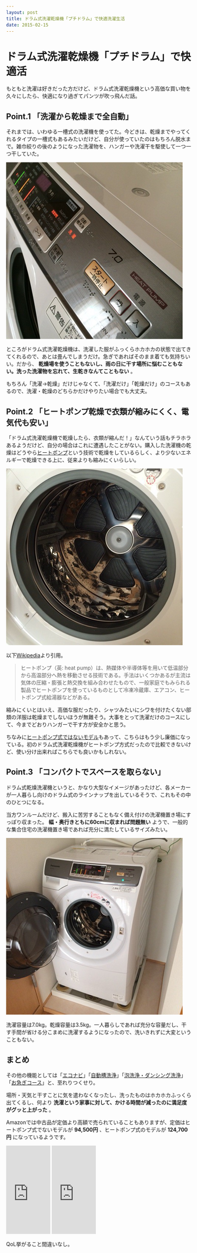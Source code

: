 ```yaml
---
layout: post
title: ドラム式洗濯乾燥機「プチドラム」で快適洗濯生活
date: 2015-02-15
---
```


# ドラム式洗濯乾燥機「プチドラム」で快適活 

もともと洗濯は好きだった方だけど、ドラム式洗濯乾燥機という高価な買い物を久々にしたら、快適になり過ぎてパンツが吹っ飛んだ話。

## Point.1 「洗濯から乾燥まで全自動」 

それまでは、いわゆる一槽式の洗濯機を使ってた。今どきは、乾燥までやってくれるタイプの一槽式もあるみたいだけど、自分が使っていたのはもちろん脱水まで。雑巾絞りの後のようになった洗濯物を、ハンガーや洗濯干を駆使して一つ一つ干していた。

![](/img/posts/2015/panasonic-petit-drum/menu.jpg)

ところがドラム式洗濯乾燥機は、洗濯した服がふっくらホカホカの状態で出てきてくれるので、あとは畳んでしまうだけ。急ぎであればそのまま着ても気持ちいい。だから、 **乾燥場を使うこともないし、雨の日に干す場所に悩むこともない。洗った洗濯物を忘れて、生乾きなんてこともない** 。

もちろん「洗濯→乾燥」だけじゃなくて、「洗濯だけ」「乾燥だけ」のコースもあるので、洗濯・乾燥のどちらかだけやりたい場合でも大丈夫。

## Point.2 「ヒートポンプ乾燥で衣類が縮みにくく、電気代も安い」 


「ドラム式洗濯乾燥機で乾燥したら、衣類が縮んだ！」なんていう話もチラホラあるようだけど、自分の場合はこれに遭遇したことがない。購入した洗濯機の乾燥はどうやら[ヒートポンプ](http://www.hptcj.or.jp/study/tabid/102/Default.aspx)という技術で乾燥をしているらしく、より少ないエネルギーで乾燥できる上に、従来よりも縮みにくいらしい。

![](/img/posts/2015/panasonic-petit-drum/inner.jpg)

以下[Wikipedia](https://ja.wikipedia.org/wiki/%E3%83%92%E3%83%BC%E3%83%88%E3%83%9D%E3%83%B3%E3%83%97)より引用。

> ヒートポンプ（英: heat pump）は、熱媒体や半導体等を用いて低温部分から高温部分へ熱を移動させる技術である。手法はいくつかあるが主流は気体の圧縮・膨張と熱交換を組み合わせたもので、一般家庭でもみられる製品でヒートポンプを使っているものとして冷凍冷蔵庫、エアコン、ヒートポンプ式給湯器などがある。

縮みにくいとはいえ、高価な服だったり、シャツみたいにシワを付けたくない部類の洋服は乾燥までしないほうが無難そう。大事をとって洗濯だけのコースにして、今までどおりハンガーで干す方が安全かと思う。

ちなみに[ヒートポンプ式ではないモデル](http://amzn.to/1C01DgY)もあって、こちらはもう少し廉価になっている。初のドラム式洗濯乾燥機がヒートポンプ方式だったので比較できないけど、使い分け出来ればこちらでも良いかもしれない。

## Point.3 「コンパクトでスペースを取らない」 

ドラム式乾燥洗濯機というと、かなり大型なイメージがあったけど、各メーカーが一人暮らし向けのドラム式のラインナップを出しているそうで、これもその中のひとつになる。

当方ワンルームだけど、搬入に苦労することもなく備え付けの洗濯機置き場にすっぽり収まった。 **幅・奥行きともに60cmに収まれば問題無い** ようで、一般的な集合住宅の洗濯機置き場であれば充分に満たしているサイズみたい。

![](/img/posts/2015/panasonic-petit-drum/all.jpg)

洗濯容量は7.0kg。乾燥容量は3.5kg。一人暮らしであれば充分な容量だし、干す手間が省ける分こまめに洗濯するようになったので、洗いきれずに大変ということもない。

## まとめ 

その他の機能としては「[エコナビ](http://panasonic.jp/wash/product/na_vh310l/econavi.html)」「[自動槽洗浄](http://panasonic.jp/wash/product/na_vh310l/auto_cleaning.html)」「[泡洗浄・ダンシング洗浄](http://panasonic.jp/wash/product/na_vh310l/dancing.html)」「[お急ぎコース](http://panasonic.jp/wash/product/na_vh310l/speedy.html)」と、至れりつくせり。

場所・天気と干すことに気を遣わなくなったし、洗ったものはホカホカふっくら出てくるし、何より **洗濯という家事に対して、かける時間が減ったのに満足度がグッと上がった** 。

Amazonでは中古品が定価より高額で売られていることもありますが、定価はヒートポンプ式でないモデルが **94,500円** 、ヒートポンプ式のモデルが **124,700円** になっているようです。

<iframe src="http://rcm-fe.amazon-adsystem.com/e/cm?t=1000ch-22&o=9&p=8&l=as1&asins=B00I0OAM7E&ref=qf_sp_asin_til&fc1=000000&IS2=1&lt1=_blank&m=amazon&lc1=0000FF&bc1=000000&bg1=FFFFFF&f=ifr" style="width:120px;height:240px;" scrolling="no" marginwidth="0" marginheight="0" frameborder="0"></iframe>
<iframe src="https://rcm-fe.amazon-adsystem.com/e/cm?t=1000ch-22&o=9&p=8&l=as1&asins=B00I0OAR92&ref=qf_sp_asin_til&fc1=000000&IS2=1&lt1=_blank&m=amazon&lc1=0000FF&bc1=000000&bg1=FFFFFF&f=ifr" style="width:120px;height:240px;" scrolling="no" marginwidth="0" marginheight="0" frameborder="0"></iframe>

QoL挙がること間違いなし。